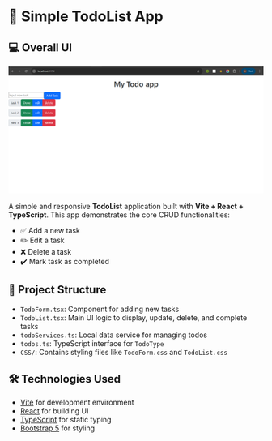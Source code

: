 # 📝 Simple TodoList App

## 💻 Overall UI

![Todo App UI](screenshots/Screenshot%202025-07-14%20145406.png)


A simple and responsive **TodoList** application built with **Vite + React + TypeScript**. This app demonstrates the core CRUD functionalities:  
- ✅ Add a new task  
- ✏️ Edit a task  
- ❌ Delete a task  
- ✔️ Mark task as completed  

## 📁 Project Structure

- `TodoForm.tsx`: Component for adding new tasks
- `TodoList.tsx`: Main UI logic to display, update, delete, and complete tasks
- `todoServices.ts`: Local data service for managing todos
- `todos.ts`: TypeScript interface for `TodoType`
- `CSS/`: Contains styling files like `TodoForm.css` and `TodoList.css`

## 🛠️ Technologies Used

- [Vite](https://vitejs.dev/) for development environment
- [React](https://reactjs.org/) for building UI
- [TypeScript](https://www.typescriptlang.org/) for static typing
- [Bootstrap 5](https://getbootstrap.com/) for styling